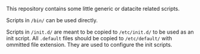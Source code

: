 This repository contains some little generic or datacite related scripts.

Scripts in `/bin/` can be used directly.

Scripts in `/init.d/` are meant to be copied to `/etc/init.d/` to be used as an init script. All `.default` files should be copied to `/etc/default/` with ommitted file extension. They are used to configure the init scripts.

